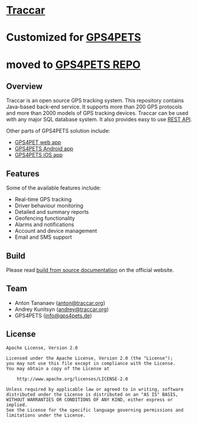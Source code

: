 # [Traccar](https://www.traccar.org)
# Customized for [GPS4PETS](https://www.gps4pets.de)

# moved to [GPS4PETS REPO](https://github.com/GPS4PETS/Server)

## Overview

Traccar is an open source GPS tracking system. This repository contains Java-based back-end service. It supports more than 200 GPS protocols and more than 2000 models of GPS tracking devices. Traccar can be used with any major SQL database system. It also provides easy to use [REST API](https://www.traccar.org/traccar-api/).

Other parts of GPS4PETS solution include:

- [GPS4PET web app](https://github.com/pvtex/traccar-web)
- [GPS4PETS Android app](https://github.com/pvtex/gps4pets-android)
- [GPS4PETS iOS app](https://github.com/pvtex/gps4pets-ios)

## Features

Some of the available features include:

- Real-time GPS tracking
- Driver behaviour monitoring
- Detailed and summary reports
- Geofencing functionality
- Alarms and notifications
- Account and device management
- Email and SMS support

## Build

Please read [build from source documentation](https://www.traccar.org/build/) on the official website.

## Team

- Anton Tananaev ([anton@traccar.org](mailto:anton@traccar.org))
- Andrey Kunitsyn ([andrey@traccar.org](mailto:andrey@traccar.org))
- GPS4PETS ([info@gps4pets.de](info@gps4pets.de))

## License

    Apache License, Version 2.0

    Licensed under the Apache License, Version 2.0 (the "License");
    you may not use this file except in compliance with the License.
    You may obtain a copy of the License at

        http://www.apache.org/licenses/LICENSE-2.0

    Unless required by applicable law or agreed to in writing, software
    distributed under the License is distributed on an "AS IS" BASIS,
    WITHOUT WARRANTIES OR CONDITIONS OF ANY KIND, either express or implied.
    See the License for the specific language governing permissions and
    limitations under the License.

